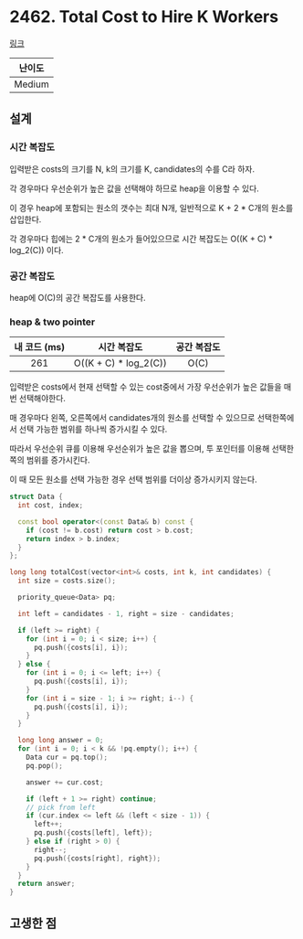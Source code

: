 # 2462. Total Cost to Hire K Workers

[링크](https://leetcode.com/problems/total-cost-to-hire-k-workers/description/)

| 난이도 |
| :----: |
| Medium |

## 설계

### 시간 복잡도

입력받은 costs의 크기를 N, k의 크기를 K, candidates의 수를 C라 하자.

각 경우마다 우선순위가 높은 값을 선택해야 하므로 heap을 이용할 수 있다.

이 경우 heap에 포함되는 원소의 갯수는 최대 N개, 일반적으로 K + 2 \* C개의 원소를 삽입한다.

각 경우마다 힙에는 2 \* C개의 원소가 들어있으므로 시간 복잡도는 O((K + C) \* log_2(C)) 이다.

### 공간 복잡도

heap에 O(C)의 공간 복잡도를 사용한다.

### heap & two pointer

| 내 코드 (ms) |      시간 복잡도       | 공간 복잡도 |
| :----------: | :--------------------: | :---------: |
|     261      | O((K + C) \* log_2(C)) |    O(C)     |

입력받은 costs에서 현재 선택할 수 있는 cost중에서 가장 우선순위가 높은 값들을 매번 선택해야한다.

매 경우마다 왼쪽, 오른쪽에서 candidates개의 원소를 선택할 수 있으므로 선택한쪽에서 선택 가능한 범위를 하나씩 증가시킬 수 있다.

따라서 우선순위 큐를 이용해 우선순위가 높은 값을 뽑으며, 투 포인터를 이용해 선택한 쪽의 범위를 증가시킨다.

이 때 모든 원소를 선택 가능한 경우 선택 범위를 더이상 증가시키지 않는다.

```cpp
struct Data {
  int cost, index;

  const bool operator<(const Data& b) const {
    if (cost != b.cost) return cost > b.cost;
    return index > b.index;
  }
};

long long totalCost(vector<int>& costs, int k, int candidates) {
  int size = costs.size();

  priority_queue<Data> pq;

  int left = candidates - 1, right = size - candidates;

  if (left >= right) {
    for (int i = 0; i < size; i++) {
      pq.push({costs[i], i});
    }
  } else {
    for (int i = 0; i <= left; i++) {
      pq.push({costs[i], i});
    }
    for (int i = size - 1; i >= right; i--) {
      pq.push({costs[i], i});
    }
  }

  long long answer = 0;
  for (int i = 0; i < k && !pq.empty(); i++) {
    Data cur = pq.top();
    pq.pop();

    answer += cur.cost;

    if (left + 1 >= right) continue;
    // pick from left
    if (cur.index <= left && (left < size - 1)) {
      left++;
      pq.push({costs[left], left});
    } else if (right > 0) {
      right--;
      pq.push({costs[right], right});
    }
  }
  return answer;
}
```

## 고생한 점
